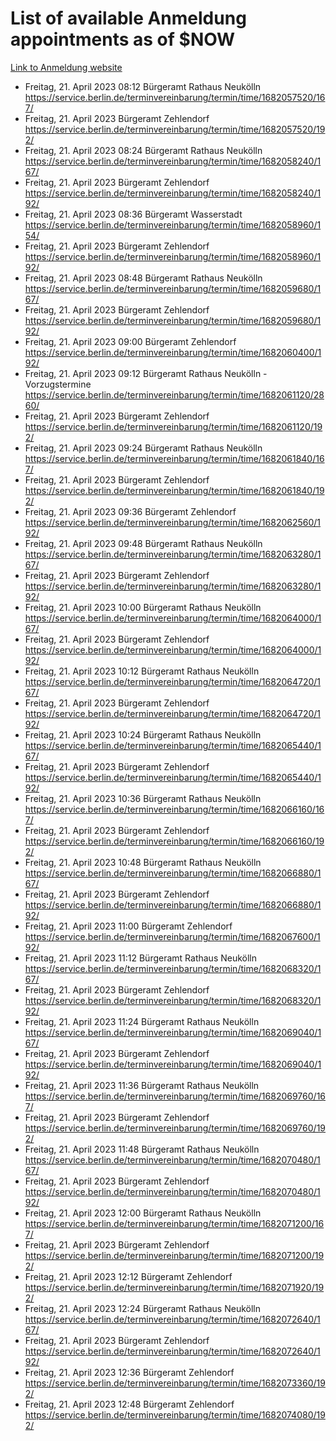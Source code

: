 # List of available Anmeldung appointments as of $NOW
[Link to Anmeldung website](https://service.berlin.de/terminvereinbarung/termin/tag.php?termin=1&anliegen[]=120686&dienstleisterlist=122210,122217,327316,122219,327312,122227,327314,122231,327346,122243,327348,122254,122252,329742,122260,329745,122262,329748,122271,327278,122273,327274,122277,327276,330436,122280,327294,122282,327290,122284,327292,122291,327270,122285,327266,122286,327264,122296,327268,150230,329760,122297,327286,122294,327284,122312,329763,122314,329775,122304,327330,122311,327334,122309,327332,317869,122281,327352,122279,329772,122283,122276,327324,122274,327326,122267,329766,122246,327318,122251,327320,122257,327322,122208,327298,122226,327300&herkunft=http%3A%2F%2Fservice.berlin.de%2Fdienstleistung%2F120686%2F)
- Freitag, 21. April 2023 08:12 Bürgeramt Rathaus Neukölln https://service.berlin.de/terminvereinbarung/termin/time/1682057520/167/
- Freitag, 21. April 2023  Bürgeramt Zehlendorf https://service.berlin.de/terminvereinbarung/termin/time/1682057520/192/
- Freitag, 21. April 2023 08:24 Bürgeramt Rathaus Neukölln https://service.berlin.de/terminvereinbarung/termin/time/1682058240/167/
- Freitag, 21. April 2023  Bürgeramt Zehlendorf https://service.berlin.de/terminvereinbarung/termin/time/1682058240/192/
- Freitag, 21. April 2023 08:36 Bürgeramt Wasserstadt https://service.berlin.de/terminvereinbarung/termin/time/1682058960/154/
- Freitag, 21. April 2023  Bürgeramt Zehlendorf https://service.berlin.de/terminvereinbarung/termin/time/1682058960/192/
- Freitag, 21. April 2023 08:48 Bürgeramt Rathaus Neukölln https://service.berlin.de/terminvereinbarung/termin/time/1682059680/167/
- Freitag, 21. April 2023  Bürgeramt Zehlendorf https://service.berlin.de/terminvereinbarung/termin/time/1682059680/192/
- Freitag, 21. April 2023 09:00 Bürgeramt Zehlendorf https://service.berlin.de/terminvereinbarung/termin/time/1682060400/192/
- Freitag, 21. April 2023 09:12 Bürgeramt Rathaus Neukölln - Vorzugstermine https://service.berlin.de/terminvereinbarung/termin/time/1682061120/2860/
- Freitag, 21. April 2023  Bürgeramt Zehlendorf https://service.berlin.de/terminvereinbarung/termin/time/1682061120/192/
- Freitag, 21. April 2023 09:24 Bürgeramt Rathaus Neukölln https://service.berlin.de/terminvereinbarung/termin/time/1682061840/167/
- Freitag, 21. April 2023  Bürgeramt Zehlendorf https://service.berlin.de/terminvereinbarung/termin/time/1682061840/192/
- Freitag, 21. April 2023 09:36 Bürgeramt Zehlendorf https://service.berlin.de/terminvereinbarung/termin/time/1682062560/192/
- Freitag, 21. April 2023 09:48 Bürgeramt Rathaus Neukölln https://service.berlin.de/terminvereinbarung/termin/time/1682063280/167/
- Freitag, 21. April 2023  Bürgeramt Zehlendorf https://service.berlin.de/terminvereinbarung/termin/time/1682063280/192/
- Freitag, 21. April 2023 10:00 Bürgeramt Rathaus Neukölln https://service.berlin.de/terminvereinbarung/termin/time/1682064000/167/
- Freitag, 21. April 2023  Bürgeramt Zehlendorf https://service.berlin.de/terminvereinbarung/termin/time/1682064000/192/
- Freitag, 21. April 2023 10:12 Bürgeramt Rathaus Neukölln https://service.berlin.de/terminvereinbarung/termin/time/1682064720/167/
- Freitag, 21. April 2023  Bürgeramt Zehlendorf https://service.berlin.de/terminvereinbarung/termin/time/1682064720/192/
- Freitag, 21. April 2023 10:24 Bürgeramt Rathaus Neukölln https://service.berlin.de/terminvereinbarung/termin/time/1682065440/167/
- Freitag, 21. April 2023  Bürgeramt Zehlendorf https://service.berlin.de/terminvereinbarung/termin/time/1682065440/192/
- Freitag, 21. April 2023 10:36 Bürgeramt Rathaus Neukölln https://service.berlin.de/terminvereinbarung/termin/time/1682066160/167/
- Freitag, 21. April 2023  Bürgeramt Zehlendorf https://service.berlin.de/terminvereinbarung/termin/time/1682066160/192/
- Freitag, 21. April 2023 10:48 Bürgeramt Rathaus Neukölln https://service.berlin.de/terminvereinbarung/termin/time/1682066880/167/
- Freitag, 21. April 2023  Bürgeramt Zehlendorf https://service.berlin.de/terminvereinbarung/termin/time/1682066880/192/
- Freitag, 21. April 2023 11:00 Bürgeramt Zehlendorf https://service.berlin.de/terminvereinbarung/termin/time/1682067600/192/
- Freitag, 21. April 2023 11:12 Bürgeramt Rathaus Neukölln https://service.berlin.de/terminvereinbarung/termin/time/1682068320/167/
- Freitag, 21. April 2023  Bürgeramt Zehlendorf https://service.berlin.de/terminvereinbarung/termin/time/1682068320/192/
- Freitag, 21. April 2023 11:24 Bürgeramt Rathaus Neukölln https://service.berlin.de/terminvereinbarung/termin/time/1682069040/167/
- Freitag, 21. April 2023  Bürgeramt Zehlendorf https://service.berlin.de/terminvereinbarung/termin/time/1682069040/192/
- Freitag, 21. April 2023 11:36 Bürgeramt Rathaus Neukölln https://service.berlin.de/terminvereinbarung/termin/time/1682069760/167/
- Freitag, 21. April 2023  Bürgeramt Zehlendorf https://service.berlin.de/terminvereinbarung/termin/time/1682069760/192/
- Freitag, 21. April 2023 11:48 Bürgeramt Rathaus Neukölln https://service.berlin.de/terminvereinbarung/termin/time/1682070480/167/
- Freitag, 21. April 2023  Bürgeramt Zehlendorf https://service.berlin.de/terminvereinbarung/termin/time/1682070480/192/
- Freitag, 21. April 2023 12:00 Bürgeramt Rathaus Neukölln https://service.berlin.de/terminvereinbarung/termin/time/1682071200/167/
- Freitag, 21. April 2023  Bürgeramt Zehlendorf https://service.berlin.de/terminvereinbarung/termin/time/1682071200/192/
- Freitag, 21. April 2023 12:12 Bürgeramt Zehlendorf https://service.berlin.de/terminvereinbarung/termin/time/1682071920/192/
- Freitag, 21. April 2023 12:24 Bürgeramt Rathaus Neukölln https://service.berlin.de/terminvereinbarung/termin/time/1682072640/167/
- Freitag, 21. April 2023  Bürgeramt Zehlendorf https://service.berlin.de/terminvereinbarung/termin/time/1682072640/192/
- Freitag, 21. April 2023 12:36 Bürgeramt Zehlendorf https://service.berlin.de/terminvereinbarung/termin/time/1682073360/192/
- Freitag, 21. April 2023 12:48 Bürgeramt Zehlendorf https://service.berlin.de/terminvereinbarung/termin/time/1682074080/192/
